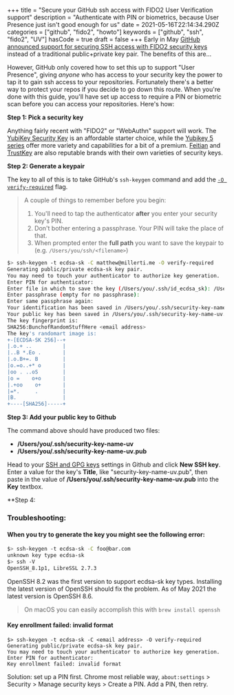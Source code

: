+++
title = "Secure your GitHub ssh access with FIDO2 User Verification support"
description = "Authenticate with PIN or biometrics, because User Presence just isn't good enough for us"
date = 2021-05-16T22:14:34.290Z
categories = ["github", "fido2", "howto"]
keywords = ["github", "ssh", "fido2", "UV"]
hasCode = true
draft = false
+++
Early in May [GitHub announced support for securing SSH access with FIDO2 security keys](https://github.blog/2021-05-10-security-keys-supported-ssh-git-operations/) instead of a traditional public+private key pair. The benefits of this are...

However, GitHub only covered how to set this up to support "User Presence", giving *anyone* who has access to your security key the power to tap it to gain ssh access to your repositories. Fortunately there's a better way to protect your repos if you decide to go down this route. When you're done with this guide, you'll have set up access to require a PIN or biometric scan before you can access your repositories. Here's how:

**Step 1: Pick a security key**

Anything fairly recent with "FIDO2" or "WebAuthn" support will work. The [YubiKey Security Key](https://www.yubico.com/product/security-key-nfc-by-yubico/) is an affordable starter choice, while the [Yubikey 5 series](https://www.yubico.com/store/#yubikey-5-series) offer more variety and capabilities for a bit of a premium. [Feitian](https://www.ftsafe.com/Products/FIDO) and [TrustKey](https://www.trustkeysolutions.com/security-keys) are also reputable brands with their own varieties of security keys.

**Step 2: Generate a keypair**

The key to all of this is to take GitHub's `ssh-keygen` command and add the [`-O verify-required`](https://www.man7.org/linux/man-pages/man1/ssh-keygen.1.html) flag.

> A couple of things to remember before you begin:
> 1. You'll need to tap the authenticator **after** you enter your security key's PIN.
> 2. Don't bother entering a passphrase. Your PIN will take the place of that.
> 3. When prompted enter the **full path** you want to save the keypair to (e.g. `/Users/you/ssh/<filename>`)

```sh
$> ssh-keygen -t ecdsa-sk -C matthew@millerti.me -O verify-required
Generating public/private ecdsa-sk key pair.
You may need to touch your authenticator to authorize key generation.
Enter PIN for authenticator:
Enter file in which to save the key (/Users/you/.ssh/id_ecdsa_sk): /Users/you/.ssh/security-key-name-uv
Enter passphrase (empty for no passphrase):
Enter same passphrase again:
Your identification has been saved in /Users/you/.ssh/security-key-name-uv
Your public key has been saved in /Users/you/.ssh/security-key-name-uv.pub
The key fingerprint is:
SHA256:BunchofRandomStuffHere <email address>
The key's randomart image is:
+-[ECDSA-SK 256]--+
|.o.+ ..          |
|..B *.Eo .       |
|.o.B+=. B        |
|o.=o..+* o       |
|oo . ..oS        |
|o =    o+o       |
|.+oo    o+       |
|=*.     .        |
|B.               |
+----[SHA256]-----+
```

**Step 3: Add your public key to Github**

The command above should have produced two files:

- **/Users/you/.ssh/security-key-name-uv**
- **/Users/you/.ssh/security-key-name-uv.pub**

Head to your [SSH and GPG keys](https://github.com/settings/keys) settings in Github and click **New SSH key**. Enter a value for the key's **Title**, like "security-key-name-uv.pub", then paste in the value of **/Users/you/.ssh/security-key-name-uv.pub** into the **Key** textbox.

**Step 4:



### Troubleshooting:

#### When you try to generate the key you might see the following error:

```sh
$> ssh-keygen -t ecdsa-sk -C foo@bar.com
unknown key type ecdsa-sk
$> ssh -V
OpenSSH_8.1p1, LibreSSL 2.7.3
```

OpenSSH 8.2 was the first version to support ecdsa-sk key types. Installing the latest version of OpenSSH should fix the problem. As of May 2021 the latest version is OpenSSH 8.6.

> On macOS you can easily accomplish this with `brew install openssh`

#### Key enrollment failed: invalid format

```
$> ssh-keygen -t ecdsa-sk -C <email address> -O verify-required
Generating public/private ecdsa-sk key pair.
You may need to touch your authenticator to authorize key generation.
Enter PIN for authenticator:
Key enrollment failed: invalid format
```

Solution: set up a PIN first. Chrome most reliable way, `about:settings` > Security > Manage security keys > Create a PIN. Add a PIN, then retry.